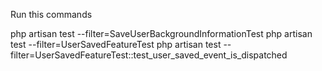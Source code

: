 Run this commands

php artisan test --filter=SaveUserBackgroundInformationTest
php artisan test --filter=UserSavedFeatureTest
php artisan test --filter=UserSavedFeatureTest::test_user_saved_event_is_dispatched
